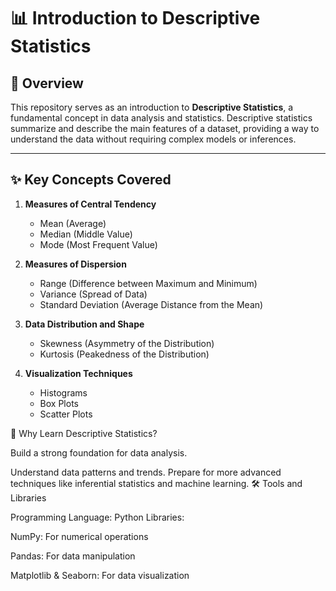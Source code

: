# 📊 Introduction to Descriptive Statistics

## 📖 Overview
This repository serves as an introduction to **Descriptive Statistics**, a fundamental concept in data analysis and statistics. Descriptive statistics summarize and describe the main features of a dataset, providing a way to understand the data without requiring complex models or inferences.

---

## ✨ Key Concepts Covered
1. **Measures of Central Tendency**  
   - Mean (Average)  
   - Median (Middle Value)  
   - Mode (Most Frequent Value)  

2. **Measures of Dispersion**  
   - Range (Difference between Maximum and Minimum)  
   - Variance (Spread of Data)  
   - Standard Deviation (Average Distance from the Mean)  

3. **Data Distribution and Shape**  
   - Skewness (Asymmetry of the Distribution)  
   - Kurtosis (Peakedness of the Distribution)  

4. **Visualization Techniques**  
   - Histograms  
   - Box Plots  
   - Scatter Plots  

🌟 Why Learn Descriptive Statistics?

Build a strong foundation for data analysis.

Understand data patterns and trends.
Prepare for more advanced techniques like inferential statistics and machine learning.
🛠️ Tools and Libraries

Programming Language: Python
Libraries:

NumPy: For numerical operations

Pandas: For data manipulation

Matplotlib & Seaborn: For data visualization




